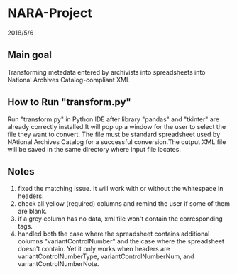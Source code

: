 # NARA-Project

2018/5/6

## Main goal
Transforming metadata entered by archivists into spreadsheets into National Archives Catalog-compliant XML


## How to Run "transform.py"
Run "transform.py" in Python IDE after library "pandas" and "tkinter" are already correctly installed.It will pop up a window for the user to select the file they want to convert. The file must be standard spreadsheet used by NAtional Archives Catalog for a successful conversion.The output XML file will be saved in the same directory where input file locates.


## Notes
1. fixed the matching issue. It will work with or without the whitespace in headers.
2. check all yellow (required) columns and remind the user if some of them are blank.
3. if a grey column has no data, xml file won't contain the corresponding tags.
4. handled both the case where the spreadsheet contains additional columns "variantControlNumber"  and the case where the spreadsheet doesn't contain. Yet it only works when headers are variantControlNumberType, variantControlNumberNum, and variantControlNumberNote.
